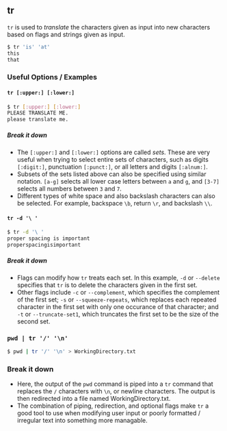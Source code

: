 ---
---

tr
-------

`tr` is used to _translate_ the characters given as input into new characters based on flags and strings given as input.

~~~ bash
$ tr 'is' 'at'
this
that
~~~

<!--more-->

### Useful Options / Examples

#### `tr [:upper:] [:lower:]`
~~~ bash
$ tr [:upper:] [:lower:]
PLEASE TRANSLATE ME.
please translate me.
~~~ 

##### Break it down

 * The `[:upper:]` and `[:lower:]` options are called _sets_. These are very useful when trying to select entire sets of characters, such as digits `[:digit:]`, punctuation `[:punct:]`, or all letters and digits `[:alnum:]`. 
 * Subsets of the sets listed above can also be specified using similar notation. `[a-g]` selects all lower case letters between `a` and `g`, and `[3-7]` selects all numbers between `3` and `7`.
 * Different types of white space and also backslash characters can also be selected. For example, backspace `\b`, return `\r`, and backslash `\\`.

#### `tr -d '\ '`
~~~bash
$ tr -d '\ '
proper spacing is important
properspacingisimportant
~~~

##### Break it down

 * Flags can modify how `tr` treats each set. In this example, `-d` or `--delete` specifies that `tr` is to delete the characters given in the first set. 
 * Other flags include `-c` or `--complement`, which specifies the complement of the first set; `-s` or `--squeeze-repeats`, which replaces each repeated character in the first set with only one occurance of that character; and `-t` or `--truncate-set1`, which truncates the first set to be the size of the second set.

### `pwd | tr '/' '\n'`
~~~bash
$ pwd | tr '/' '\n' > WorkingDirectory.txt
~~~

### Break it down

 * Here, the output of the `pwd` command is piped into a `tr` command that replaces the `/` characters with `\n`, or newline characters. The output is then redirected into a file named WorkingDirectory.txt. 
 * The combination of piping, redirection, and optional flags make `tr` a good tool to use when modifying user input or poorly formatted / irregular text into something more managable.

